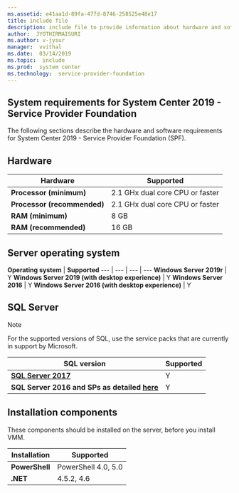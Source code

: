 ```yaml
---
ms.assetid: e41aa1d-89fa-477d-8746-258525e48e17
title: include file
description: include file to provide information about hardware and software system requirements for System Center  2019 - Service Provider Foundation
author:  JYOTHIRMAISURI
ms.author: v-jysur
manager:  vvithal
ms.date:  03/14/2019
ms.topic:  include
ms.prod:  system center
ms.technology:  service-provider-foundation
---
```


## System requirements for System Center 2019 - Service Provider Foundation

The following sections describe the hardware and software requirements for System Center 2019 - Service Provider Foundation (SPF).


## Hardware

**Hardware** | **Supported**
--- | ---
**Processor (minimum)** | 2.1 GHx dual core CPU or faster
**Processor (recommended)** | 2.1 GHx dual core CPU or faster
**RAM (minimum)** | 8 GB
**RAM (recommended)** | 16 GB


## Server operating system

**Operating system** | **Supported**
--- | --- | --- | ---
**Windows Server 2019r** |  Y
**Windows Server 2019 (with desktop experience)** |  Y
**Windows Server 2016** | Y
**Windows Server 2016 (with desktop experience)** | Y


## SQL Server

> [!NOTE]
> For the supported versions of SQL, use the service packs that are currently in support by Microsoft.

**SQL version** | **Supported**
--- | ---
**[SQL Server 2017](https://docs.microsoft.com/lifecycle/products/?terms=SQL%20Server%202017)** | Y
**SQL Server 2016 and SPs as detailed [here](https://docs.microsoft.com/lifecycle/products/?terms=SQL%20Server%202016)** | Y

## Installation components

These components should be installed on the server, before you install VMM.

**Installation** | **Supported**
--- | ---
**PowerShell** | PowerShell 4.0, 5.0
**.NET** | 4.5.2, 4.6
